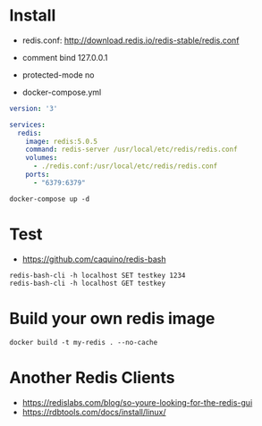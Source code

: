 # Install

- redis.conf: http://download.redis.io/redis-stable/redis.conf
- comment bind 127.0.0.1
- protected-mode no

- docker-compose.yml
```yaml
version: '3'

services:
  redis:
    image: redis:5.0.5
    command: redis-server /usr/local/etc/redis/redis.conf
    volumes:
      - ./redis.conf:/usr/local/etc/redis/redis.conf
    ports:
      - "6379:6379"
```

```console
docker-compose up -d
```

# Test
- https://github.com/caquino/redis-bash
```console
redis-bash-cli -h localhost SET testkey 1234
redis-bash-cli -h localhost GET testkey
```

# Build your own redis image
```console
docker build -t my-redis . --no-cache
```

# Another Redis Clients
- https://redislabs.com/blog/so-youre-looking-for-the-redis-gui
- https://rdbtools.com/docs/install/linux/
